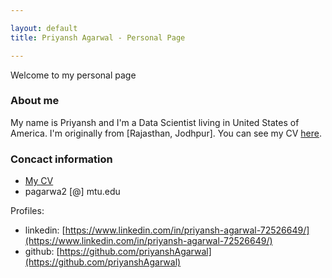 ```yaml
---

layout: default
title: Priyansh Agarwal - Personal Page

---
```


Welcome to my personal page

### About me

My name is Priyansh and I'm a Data Scientist living in United States of America. I'm originally from [Rajasthan, Jodhpur]. You can see my CV [here](/cv).


### Concact information

- [My CV](/cv)
- pagarwa2 [@] mtu.edu

Profiles:

- linkedin: [https://www.linkedin.com/in/priyansh-agarwal-72526649/](https://www.linkedin.com/in/priyansh-agarwal-72526649/)
- github: [https://github.com/priyanshAgarwal](https://github.com/priyanshAgarwal)
